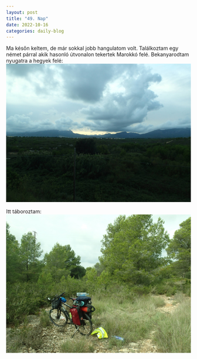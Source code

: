 ```yaml
---
layout: post
title: "49. Nap"
date: 2022-10-16
categories: daily-blog
---
```


Ma későn keltem, de már sokkal jobb hangulatom volt. Találkoztam egy német párral akik hasonló útvonalon tekertek Marokkó felé. Bekanyarodtam nyugatra a hegyek felé: ![Hegy](/day49mountain.jpg)

Itt táboroztam: ![Tábor](/day49camp.jpg)
